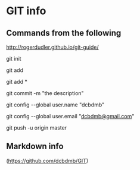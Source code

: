 # GIT info

## Commands from the following
http://rogerdudler.github.io/git-guide/

git init

git add <filename>

git add *

git commit -m "the description"

git config --global user.name "dcbdmb"

git config --global user.email "dcbdmb@gmail.com"

git push -u origin master

## Markdown info
(https://github.com/dcbdmb/GIT)
